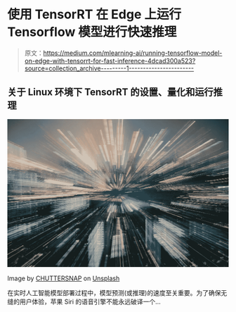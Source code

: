 # 使用 TensorRT 在 Edge 上运行 Tensorflow 模型进行快速推理

> 原文：<https://medium.com/mlearning-ai/running-tensorflow-model-on-edge-with-tensorrt-for-fast-inference-4dcad300a523?source=collection_archive---------1----------------------->

## 关于 Linux 环境下 TensorRT 的设置、量化和运行推理

![](img/63aa6ef8fdd3884646302a633c8f56ae.png)

Image by [CHUTTERSNAP](https://unsplash.com/@chuttersnap) on [Unsplash](https://unsplash.com/)

在实时人工智能模型部署过程中，模型预测(或推理)的速度至关重要。为了确保无缝的用户体验，苹果 Siri 的语音引擎不能永远破译一个…